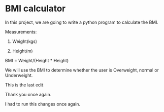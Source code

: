 # BMI calculator

In this project, we are going to write a python program to calculate the BMI.

Measurements:

1. Weight(kgs)


2. Height(m)

BMI = Weight/(Height * Height)

We will use the BMI to determine whether the user is Overweight, normal or Underweight.


This is the last edit


Thank you once again.

I had to run this changes once again.
